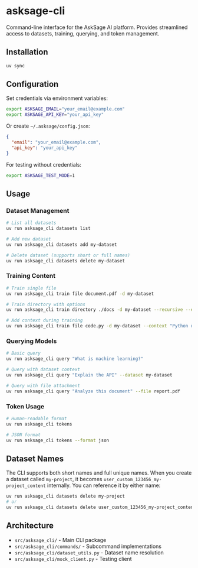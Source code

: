 # asksage-cli

Command-line interface for the AskSage AI platform. Provides streamlined access to datasets, training, querying, and token management.

## Installation

```bash
uv sync
```

## Configuration

Set credentials via environment variables:
```bash
export ASKSAGE_EMAIL="your_email@example.com"
export ASKSAGE_API_KEY="your_api_key"
```

Or create `~/.asksage/config.json`:
```json
{
  "email": "your_email@example.com",
  "api_key": "your_api_key"
}
```

For testing without credentials:
```bash
export ASKSAGE_TEST_MODE=1
```

## Usage

### Dataset Management

```bash
# List all datasets
uv run asksage_cli datasets list

# Add new dataset
uv run asksage_cli datasets add my-dataset

# Delete dataset (supports short or full names)
uv run asksage_cli datasets delete my-dataset
```

### Training Content

```bash
# Train single file
uv run asksage_cli train file document.pdf -d my-dataset

# Train directory with options
uv run asksage_cli train directory ./docs -d my-dataset --recursive --extensions .md .txt

# Add context during training
uv run asksage_cli train file code.py -d my-dataset --context "Python utility functions"
```

### Querying Models

```bash
# Basic query
uv run asksage_cli query "What is machine learning?"

# Query with dataset context
uv run asksage_cli query "Explain the API" --dataset my-dataset

# Query with file attachment
uv run asksage_cli query "Analyze this document" --file report.pdf
```

### Token Usage

```bash
# Human-readable format
uv run asksage_cli tokens

# JSON format
uv run asksage_cli tokens --format json
```

## Dataset Names

The CLI supports both short names and full unique names. When you create a dataset called `my-project`, it becomes `user_custom_123456_my-project_content` internally. You can reference it by either name:

```bash
uv run asksage_cli datasets delete my-project
# or
uv run asksage_cli datasets delete user_custom_123456_my-project_content
```

## Architecture

- `src/asksage_cli/` - Main CLI package
- `src/asksage_cli/commands/` - Subcommand implementations
- `src/asksage_cli/dataset_utils.py` - Dataset name resolution
- `src/asksage_cli/mock_client.py` - Testing client
